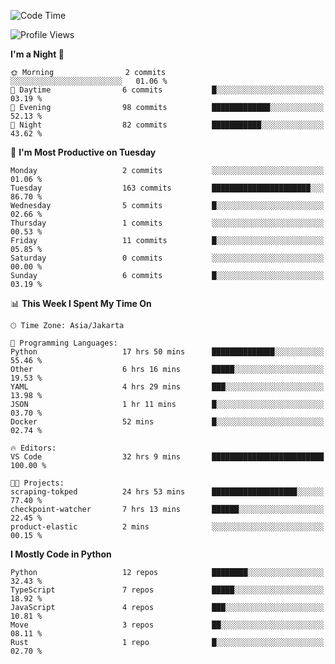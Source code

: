 <!--START_SECTION:waka-->
![Code Time](http://img.shields.io/badge/Code%20Time-1%2C797%20hrs%2027%20mins-blue)

![Profile Views](http://img.shields.io/badge/Profile%20Views-6-blue)

**I'm a Night 🦉** 

```text
🌞 Morning                2 commits           ░░░░░░░░░░░░░░░░░░░░░░░░░   01.06 % 
🌆 Daytime                6 commits           █░░░░░░░░░░░░░░░░░░░░░░░░   03.19 % 
🌃 Evening                98 commits          █████████████░░░░░░░░░░░░   52.13 % 
🌙 Night                  82 commits          ███████████░░░░░░░░░░░░░░   43.62 % 
```
📅 **I'm Most Productive on Tuesday** 

```text
Monday                   2 commits           ░░░░░░░░░░░░░░░░░░░░░░░░░   01.06 % 
Tuesday                  163 commits         ██████████████████████░░░   86.70 % 
Wednesday                5 commits           █░░░░░░░░░░░░░░░░░░░░░░░░   02.66 % 
Thursday                 1 commits           ░░░░░░░░░░░░░░░░░░░░░░░░░   00.53 % 
Friday                   11 commits          █░░░░░░░░░░░░░░░░░░░░░░░░   05.85 % 
Saturday                 0 commits           ░░░░░░░░░░░░░░░░░░░░░░░░░   00.00 % 
Sunday                   6 commits           █░░░░░░░░░░░░░░░░░░░░░░░░   03.19 % 
```


📊 **This Week I Spent My Time On** 

```text
🕑︎ Time Zone: Asia/Jakarta

💬 Programming Languages: 
Python                   17 hrs 50 mins      ██████████████░░░░░░░░░░░   55.46 % 
Other                    6 hrs 16 mins       █████░░░░░░░░░░░░░░░░░░░░   19.53 % 
YAML                     4 hrs 29 mins       ███░░░░░░░░░░░░░░░░░░░░░░   13.98 % 
JSON                     1 hr 11 mins        █░░░░░░░░░░░░░░░░░░░░░░░░   03.70 % 
Docker                   52 mins             █░░░░░░░░░░░░░░░░░░░░░░░░   02.74 % 

🔥 Editors: 
VS Code                  32 hrs 9 mins       █████████████████████████   100.00 % 

🐱‍💻 Projects: 
scraping-tokped          24 hrs 53 mins      ███████████████████░░░░░░   77.40 % 
checkpoint-watcher       7 hrs 13 mins       ██████░░░░░░░░░░░░░░░░░░░   22.45 % 
product-elastic          2 mins              ░░░░░░░░░░░░░░░░░░░░░░░░░   00.15 % 
```

**I Mostly Code in Python** 

```text
Python                   12 repos            ████████░░░░░░░░░░░░░░░░░   32.43 % 
TypeScript               7 repos             █████░░░░░░░░░░░░░░░░░░░░   18.92 % 
JavaScript               4 repos             ███░░░░░░░░░░░░░░░░░░░░░░   10.81 % 
Move                     3 repos             ██░░░░░░░░░░░░░░░░░░░░░░░   08.11 % 
Rust                     1 repo              █░░░░░░░░░░░░░░░░░░░░░░░░   02.70 % 
```




<!--END_SECTION:waka-->
